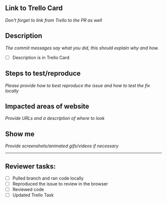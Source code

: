 ## Link to Trello Card
*Don't forget to link from Trello to the PR as well*



## Description
*The commit messages say what you did, this should explain why and how.*
- [ ] Description is in Trello Card 



## Steps to test/reproduce
*Please provide how to best reproduce the issue and how to test the fix locally*



## Impacted areas of website
*Provide URLs and a description of where to look*



## Show me
*Provide screenshots/animated gifs/videos if necessary*



* * *

## Reviewer tasks:

- [ ] Pulled branch and ran code locally
- [ ] Reproduced the issue to review in the browser
- [ ] Reviewed code
- [ ] Updated Trello Task
